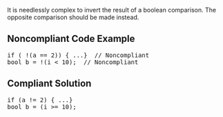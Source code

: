 It is needlessly complex to invert the result of a boolean comparison. The opposite comparison should be made instead.

## Noncompliant Code Example

<pre>
if ( !(a == 2)) { ...}  // Noncompliant
bool b = !(i &lt; 10);  // Noncompliant
</pre>

## Compliant Solution

<pre>
if (a != 2) { ...}
bool b = (i &gt;= 10);
</pre>